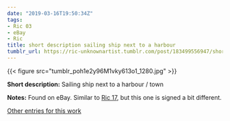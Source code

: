 ```yaml
---
date: "2019-03-16T19:50:34Z"
tags:
- Ric 03
- eBay
- Ric
title: short description sailing ship next to a harbour
tumblr_url: https://ric-unknownartist.tumblr.com/post/183499556947/short-description-sailing-ship-next-to-a-harbour
---
```

{{< figure src="tumblr_poh1e2y96M1vky613o1_1280.jpg" >}} 

**Short description:** Sailing ship next to a harbour / town

**Notes:** Found on eBay. Similar to [Ric 17](/tags/Ric-17), but this one is signed a bit different.

[Other entries for this work](/tags/Ric-03)

